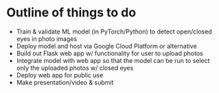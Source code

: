 # Outline of things to do

- Train & validate ML model (in PyTorch/Python) to detect open/closed eyes in photo images
- Deploy model and host via Google Cloud Platform or alternative 
- Build out Flask web app w/ functionality for user to upload photos
- Integrate model with web app so that the model can be run to select only the uploaded photos w/ closed eyes
- Deploy web app for public use
- Make presentation/video & submit
